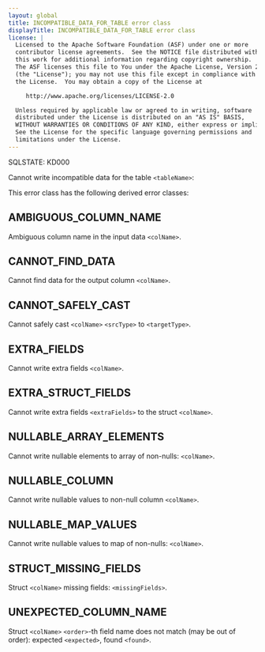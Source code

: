 ```yaml
---
layout: global
title: INCOMPATIBLE_DATA_FOR_TABLE error class
displayTitle: INCOMPATIBLE_DATA_FOR_TABLE error class
license: |
  Licensed to the Apache Software Foundation (ASF) under one or more
  contributor license agreements.  See the NOTICE file distributed with
  this work for additional information regarding copyright ownership.
  The ASF licenses this file to You under the Apache License, Version 2.0
  (the "License"); you may not use this file except in compliance with
  the License.  You may obtain a copy of the License at

     http://www.apache.org/licenses/LICENSE-2.0

  Unless required by applicable law or agreed to in writing, software
  distributed under the License is distributed on an "AS IS" BASIS,
  WITHOUT WARRANTIES OR CONDITIONS OF ANY KIND, either express or implied.
  See the License for the specific language governing permissions and
  limitations under the License.
---
```


SQLSTATE: KD000

Cannot write incompatible data for the table `<tableName>`:

This error class has the following derived error classes:

## AMBIGUOUS_COLUMN_NAME

Ambiguous column name in the input data `<colName>`.

## CANNOT_FIND_DATA

Cannot find data for the output column `<colName>`.

## CANNOT_SAFELY_CAST

Cannot safely cast `<colName>` `<srcType>` to `<targetType>`.

## EXTRA_FIELDS

Cannot write extra fields `<colName>`.

## EXTRA_STRUCT_FIELDS

Cannot write extra fields `<extraFields>` to the struct `<colName>`.

## NULLABLE_ARRAY_ELEMENTS

Cannot write nullable elements to array of non-nulls: `<colName>`.

## NULLABLE_COLUMN

Cannot write nullable values to non-null column `<colName>`.

## NULLABLE_MAP_VALUES

Cannot write nullable values to map of non-nulls: `<colName>`.

## STRUCT_MISSING_FIELDS

Struct `<colName>` missing fields: `<missingFields>`.

## UNEXPECTED_COLUMN_NAME

Struct `<colName>` `<order>`-th field name does not match (may be out of order): expected `<expected>`, found `<found>`.


